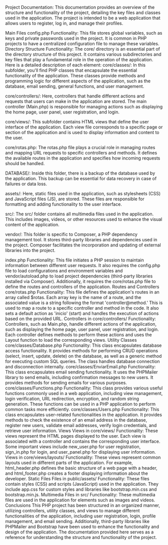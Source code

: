 Project Documentation:
This documentation provides an overview of the structure and functionality of the project, detailing the key files and classes used in the application. The project is intended to be a web application that allows users to register, log in, and manage their profiles.

Main Files
config.php
Functionality: This file stores global variables, such as keys and private passwords used in the project. It is common in PHP projects to have a centralized configuration file to manage these variables.
Directory Structure
Functionality: The core/ directory is an essential part of the directory structure of this project. It contains various subdirectories and key files that play a fundamental role in the operation of the application. Here is a detailed description of each element:
core/classes/:
In this subfolder, you'll find PHP classes that encapsulate the essential functionality of the application. These classes provide methods and programming logic for different aspects of the application, such as the database, email sending, general functions, and user management.

core/controllers/:
Here, controllers that handle different actions and requests that users can make in the application are stored. The main controller (Main.php) is responsible for managing actions such as displaying the home page, user panel, user registration, and login.

core/views/:
This subfolder contains HTML views that define the user interface of the application. Each view file corresponds to a specific page or section of the application and is used to display information and content to the user.

core/rotas.php:
The rotas.php file plays a crucial role in managing routes and mapping URL requests to specific controllers and methods. It defines the available routes in the application and specifies how incoming requests should be handled.

DATABASE/:
Inside this folder, there is a backup of the database used by the application. This backup can be essential for data recovery in case of failures or data loss.

assets/:
Here, static files used in the application, such as stylesheets (CSS) and JavaScript files (JS), are stored. These files are responsible for formatting and adding functionality to the user interface.

src/:
The src/ folder contains all multimedia files used in the application. This includes images, videos, or other resources used to enhance the visual content of the application.

vendor/:
This folder is specific to Composer, a PHP dependency management tool. It stores third-party libraries and dependencies used in the project. Composer facilitates the incorporation and updating of external libraries into the project.

index.php
Functionality: This file initiates a PHP session to maintain information between different user requests. It also requires the config.php file to load configurations and environment variables and vendor/autoload.php to load project dependencies (third-party libraries installed via Composer). Additionally, it requires the core/rotas.php file to define the routes and controllers of the application.
Routes and Controllers
core/rotas.php
Functionality: This file defines the application's routes in an array called $rotas. Each array key is the name of a route, and the associated value is a string following the format 'controller@method.' This is used to map a route to a specific controller and method in the code. It also sets a default action as 'inicio' (start) and handles the execution of actions based on the provided URL.
Controllers in core/controllers/
Functionality: Controllers, such as Main.php, handle different actions of the application, such as displaying the home page, user panel, user registration, and login. Each controller defines methods to perform these actions and uses the Layout function to load the corresponding views.
Utility Classes
core/classes/Database.php
Functionality: This class encapsulates database access functionality. It provides methods for performing CRUD operations (select, insert, update, delete) on the database, as well as a generic method for executing custom SQL queries. The class handles database connection and disconnection internally.
core/classes/EnviarEmail.php
Functionality: This class encapsulates email sending functionality. It uses the PHPMailer library to send emails, including confirmation messages to new users. It provides methods for sending emails for various purposes.
core/classes/Functions.php
Functionality: This class provides various useful functions commonly used in a web application, including view management, login verification, URL redirection, encryption, and random string generation. These functions can be used in a PHP application to perform common tasks more efficiently.
core/classes/Users.php
Functionality: This class encapsulates user-related functionalities in the application. It provides methods to check the existence of an email address in the database, register new users, validate email addresses, verify login credentials, and retrieve user information.
Views
Views in core/views/
Functionality: These views represent the HTML pages displayed to the user. Each view is associated with a controller and contains the corresponding user interface. Some important views include new_user.php for user registration, sign_in.php for login, and user_panel.php for displaying user information.
Views in core/views/layouts/
Functionality: These views represent common layouts used in different parts of the application. For example, html_header.php defines the basic structure of a web page with a header, and html_footer.php creates a footer displaying information about the developer.
Static Files
Files in public/assets/
Functionality: These files contain styles (CSS) and scripts (JavaScript) used in the application. They include app.css for custom styles and libraries like bootstrap.min.css and bootstrap.min.js.
Multimedia
Files in src/
Functionality: These multimedia files are used in the application for elements such as images and videos.
Conclusions
This PHP project has been structured in an organized manner, utilizing controllers, utility classes, and views to manage different functionalities of the application, including user registration, login, profile management, and email sending. Additionally, third-party libraries like PHPMailer and Bootstrap have been used to enhance the functionality and design of the application. The documentation provided here serves as a reference for understanding the structure and functionality of the project.
